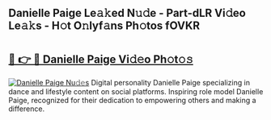 ## Danielle Paige Le𝚊𝚔ed N𝚞𝚍e - Part-dLR Vi𝚍eo Le𝚊𝚔s - H𝚘t O𝚗lyf𝚊ns Ph𝚘tos fOVKR

# <h2><a href="http://hf7lr4g.feru.top/?c=Danielle+Paige">🔗 👉 🔴 Danielle Paige Vi𝚍𝚎o Ph𝚘t𝚘𝚜</a></h2>

[![Danielle Paige Nu𝚍𝚎s](https://i.imgur.com/0TWrTi3.gif)](http://hf7lr4g.feru.top/?c=Danielle+Paige)
Digital personality Danielle Paige specializing in dance and lifestyle content on social platforms. Inspiring role model Danielle Paige, recognized for their dedication to empowering others and making a difference. 
